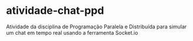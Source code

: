 # atividade-chat-ppd
 Atividade da disciplina de Programação Paralela e Distribuída para simular um chat em tempo real usando a ferramenta Socket.io
